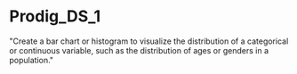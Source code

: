 # Prodig_DS_1
"Create a bar chart or histogram to visualize the distribution of a categorical or continuous variable, such as the distribution of ages or genders in a population."
